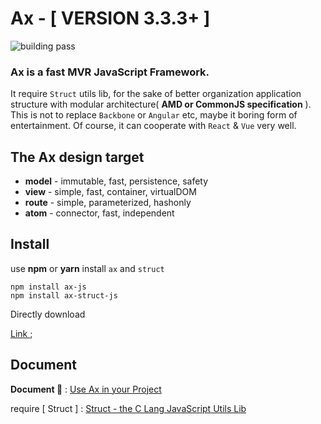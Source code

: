 
# Ax - [ VERSION 3.3.3+ ]

<img src="https://travis-ci.org/DemonCloud/Ax.svg?branch=master" alt="building pass">

### Ax is a fast MVR JavaScript Framework. 

It require `Struct` utils lib, for the sake of better organization application structure with modular architecture( **AMD or CommonJS specification** ). This is not to replace `Backbone` or `Angular` etc, maybe it boring form of entertainment. Of course, it can cooperate with `React` & `Vue` very well.

## The Ax design target

* **model** - immutable, fast, persistence, safety
* **view** - simple, fast, container, virtualDOM
* **route** - simple, parameterized, hashonly
* **atom** - connector, fast, independent

## Install

use **npm** or **yarn** install `ax` and `struct`

```
npm install ax-js
npm install ax-struct-js
```

Directly download

[ Link ](/DemonCloud/Ax/archive/master.zip);


## Document

**Document 📃** : [ Use Ax in your Project ](https://demoncloud.github.io/Ax)

require [ Struct ] : [ Struct - the C Lang JavaScript Utils Lib ](https://github.com/DemonCloud/struct)
